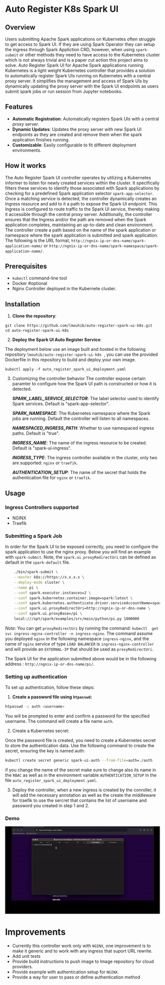 # Auto Register K8s Spark UI

## Overview

Users submitting Apache Spark applications on Kubernetes often struggle to get access to Spark UI. If they are using Spark Operator they can setup the ingress through Spark Appliction CRD, however, when using `spark-submit` or other methods they need to have access to the Kubernetes cluster which is not always trivial and is a paper cut action this project aims to solve. Auto Register Spark UI for Apache Spark applications running Kubernetes is a light weight Kubernetes controller that provides a solution to automatically register Spark UIs running on Kubernetes with a central proxy server. It simplifies the management and access of Spark UIs by dynamically updating the proxy server with the Spark UI endpoints as users submit spark jobs or run session from Jupyter notebooks. 

## Features

- **Automatic Registration**: Automatically registers Spark UIs with a central proxy server.
- **Dynamic Updates**: Updates the proxy server with new Spark UI endpoints as they are created and remove them when the spark application finishes running.
- **Customizable**: Easily configurable to fit different deployment environments.

## How it works

The Auto Register Spark UI controller operates by utilizing a Kubernetes informer to listen for newly created services within the cluster. It specifically filters these services to identify those associated with Spark applications by checking for a predefined Spark application selector `spark-app-selector`. Once a matching service is detected, the controller dynamically creates an Ingress resource and add to it a path to expose the Spark UI endpoint. This Ingress is configured to route traffic to the Spark UI service, thereby making it accessible through the central proxy server. Additionally, the controller ensures that the Ingress and/or the path are removed when the Spark application completes, maintaining an up-to-date and clean environment. The controller create a path based on the name of the spark application or namespace where the spark application is submitted and spark application. The following is the URL format, `http://ngnix-ip-or-dns-name/spark-application-name/` or `http://ngnix-ip-or-dns-name/spark-namespace/spark-application-name/`.

## Prerequisites

- `kubectl` command-line tool
- Docker #optional
- Nginx Controller deployed in the Kubernete cluster.

## Installation

1. **Clone the repository**:

```shell
git clone https://github.com/lmouhib/auto-register-spark-ui-k8s.git
cd auto-register-spark-ui-k8s
```

2. **Deploy the Spark UI Auto Register Service**:

The deployment below use an image built and hosted in the following repository `lmouhib/auto-register-spark-ui-k8s
`, you can use the provided Dockerfile in this repository to build and deploy your own image.

```shell
kubectl apply -f auto_register_spark_ui_deployment.yaml
```

3. Customizing the controller behavior
The controller expose certain paramter to configure how the Spark UI path is constructed or how it is detected. 

    _**SPARK_LABEL_SERVICE_SELECTOR**_: The label selector used to identify Spark services. Default is "spark-app-selector".

    _**SPARK_NAMESPACE**_: The Kubernetes namespace where the Spark jobs are running. Default the controller will listen to all namespaces.

    _**NAMESPACED_INGRESS_PATH**_: Whether to use namespaced ingress paths. Default is "true".
        
    _**INGRESS_NAME**_: The name of the ingress resource to be created. Default is "spark-ui-ingress".

    _**INGRESS_TYPE**_: The ingress controller available in the cluster, only two are supported: `nginx` or `traefik`. 

    _**AUTHENTICATION_SETUP**_: The name of the secret that holds the authentication file for `nginx` or `traefik`. 

## Usage

### Ingress Controllers supported

* NGINX
* Traefik

### Submitting a Spark Job

In order for the Spark UI to be exposed correctly, you need to configure the spark application to use the nginx proxy. Below you will find an example with `spark-submit`. Note, the `spark.ui.proxyRedirectUri` can be defined as default in the `spark-default` file.

```sh
    ./bin/spark-submit \
    --master k8s://https://x.x.x.x \
    --deploy-mode cluster \
    --name pi \
    --conf spark.executor.instances=2 \
    --conf spark.kubernetes.container.image=spark:latest \
    --conf spark.kubernetes.authenticate.driver.serviceAccountName=spark \
    --conf spark.ui.proxyRedirectUri=http://ngnix-ip-or-dns-name \
    --conf spark.ui.proxyBase=/pi \
    local:///opt/spark/examples/src/main/python/pi.py 1000000
```


_Note_: You can get `proxyRedirectUri` by running the command: `kubectl  get svc ingress-nginx-controller -n ingress-nginx`.
The command assume you deployed `nginx` in the following namespace `ingress-nginx`, and the name of `nginx` service of type `LOAD BALANCER` is `ingress-nginx-controller`
and will provide an `EXTERNAL-IP` that should be used as `proxyRedirectUri`.

The Spark UI for the application submitted above would be in the following address : `http://ngnix-ip-or-dns-name/pi/`.

### Setting up authentication

To set up authentication, follow these steps:

1. **Create a password file using `htpasswd`:**

```sh
htpasswd -c auth <username>
```
You will be prompted to enter and confirm a password for the specified username. The command will create a file name `auth`.

2. Create a Kubernetes secret:

Once the password file is created, you need to create a Kubernetes secret to store the authentication data. Use the following command to create the secret, ensuring the key is named auth:

```sh
kubectl create secret generic spark-ui-auth --from-file=auth=./auth
```
if you change the name of the secret make sure to change also its name in the `RBAC` as well as in the environment variable `AUTHENTICATION_SETUP` in the file `auto_register_spark_ui_deployment.yaml`.

3. Deploy the controller, when a new ingress is created by the conroller, it will add the necessary annotation as well as the create the middleware for traefik to use the sercret that contains the list of username and password you created in step 1 and 2.

### Demo

<img src="https://github.com/lmouhib/auto-register-spark-ui-k8s/blob/main/assets/demo.gif" width="600" alt="Demo gif">


# Improvements

* Currently this controller work only with `NGINX`, one improvement is to make it generic and to work with any ingress that suport URL rewrite.
* Add unit tests
* Provide build instructions to push image to Image repository for cloud providers.
* Provide example with authentication setup for `NGINX`.
* Provide a way for user to pass or define authentication method
